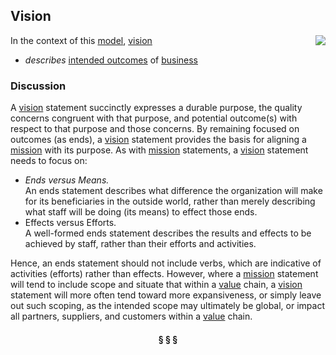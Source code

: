 ## Vision

<img src="https://rawgithub.com/nikboyd/sample-domain/master/images/vision.svg" align="right"/>

In the context of this [model](../README.md), [vision](https://github.com/nikboyd/sample-domain/blob/master/topics/vision.md)

* <i>describes</i> [intended outcomes](https://github.com/nikboyd/sample-domain/blob/master/topics/intended.outcome.md) of [business](https://github.com/nikboyd/sample-domain/blob/master/topics/business.md)

### Discussion

A [vision](https://github.com/nikboyd/sample-domain/blob/master/topics/vision.md) statement succinctly expresses a durable purpose, the quality concerns congruent with that purpose,
and potential outcome(s) with respect to that purpose and those concerns. By remaining focused on outcomes
(as ends), a [vision](https://github.com/nikboyd/sample-domain/blob/master/topics/vision.md) statement provides the basis for aligning a [mission](https://github.com/nikboyd/sample-domain/blob/master/topics/mission.md) with its purpose.
As with [mission](https://github.com/nikboyd/sample-domain/blob/master/topics/mission.md) statements, a [vision](https://github.com/nikboyd/sample-domain/blob/master/topics/vision.md) statement needs to focus on:


* _Ends versus Means._ <br/>An ends statement describes what difference the organization will make for its beneficiaries in the outside world, rather than merely describing what staff will be doing (its means) to effect those ends.
* Effects versus Efforts. <br/>A well-formed ends statement describes the results and effects to be achieved by staff, rather than their efforts and activities.


Hence, an ends statement should not include verbs, which are indicative of activities (efforts) rather than effects.
However, where a [mission](https://github.com/nikboyd/sample-domain/blob/master/topics/mission.md) statement will tend to include scope and situate that within a [value](https://github.com/nikboyd/sample-domain/blob/master/topics/value.md) chain,
a [vision](https://github.com/nikboyd/sample-domain/blob/master/topics/vision.md) statement will more often tend toward more expansiveness, or simply leave out such scoping,
as the intended scope may ultimately be global, or impact all partners, suppliers, and customers within a [value](https://github.com/nikboyd/sample-domain/blob/master/topics/value.md) chain.



<h4 align="center"><b>&sect; &sect; &sect;</b></h4>
